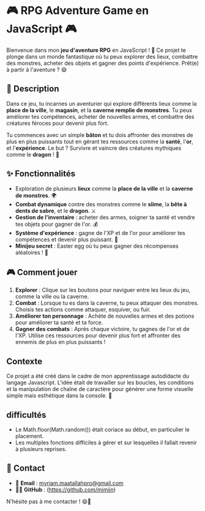 # 🎮 RPG Adventure Game en JavaScript 🎮

Bienvenue dans mon **jeu d'aventure RPG** en JavaScript ! 🚀 Ce projet te plonge dans un monde fantastique où tu peux explorer des lieux, combattre des monstres, acheter des objets et gagner des points d'expérience. Prêt(e) à partir à l'aventure ? 😄

## 📜 Description

Dans ce jeu, tu incarnes un aventurier qui explore différents lieux comme la **place de la ville**, le **magasin**, et la **caverne remplie de monstres**. Tu peux améliorer tes compétences, acheter de nouvelles armes, et combattre des créatures féroces pour devenir plus fort.

Tu commences avec un simple **bâton** et tu dois affronter des monstres de plus en plus puissants tout en gérant tes ressources comme la **santé**, l'**or**, et l'**expérience**. Le but ? Survivre et vaincre des créatures mythiques comme le **dragon** ! 🐉

## ✨ Fonctionnalités

- Exploration de plusieurs **lieux** comme la **place de la ville** et la **caverne de monstres**. 🌍
- **Combat dynamique** contre des monstres comme le **slime**, la **bête à dents de sabre**, et le **dragon**. ⚔️
- **Gestion de l'inventaire** : acheter des armes, soigner ta santé et vendre tes objets pour gagner de l'or. 💰
- **Système d'expérience** : gagne de l'XP et de l'or pour améliorer tes compétences et devenir plus puissant. 💎
- **Minijeu secret** : Easter egg où tu peux gagner des récompenses aléatoires ! 🎲

## 🎮 Comment jouer

1. **Explorer** : Clique sur les boutons pour naviguer entre les lieux du jeu, comme la ville ou la caverne.
2. **Combat** : Lorsque tu es dans la caverne, tu peux attaquer des monstres. Choisis tes actions comme attaquer, esquiver, ou fuir.
3. **Améliorer ton personnage** : Achète de nouvelles armes et des potions pour améliorer ta santé et ta force.
4. **Gagner des combats** : Après chaque victoire, tu gagnes de l'or et de l'XP. Utilise ces ressources pour devenir plus fort et affronter des ennemis de plus en plus puissants !

## Contexte

Ce projet a été créé dans le cadre de mon apprentissage autodidacte du langage Javascript. L'idée était de travailler sur les boucles, les conditions et la manipulation de chaîne de caractère pour générer une forme visuelle simple mais esthétique dans la console. 🌱

## difficultés

* Le Math.floor(Math.random()) était coriace au début, en particulier le placement.
* Les multiples fonctions difficiles à gérer et sur lesquelles il fallait revenir à plusieurs reprises.

## 📱 Contact

- 📧 **Email** : myriam.maatallahpro@gmail.com
- 🐱‍💻 **GitHub** : (https://github.com/mimiin)

N'hésite pas à me contacter ! 😄🎉
